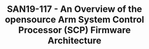 ---
categories:
- san19
description: The Arm SCP-Firmware provides a reference firmware implementation for
  the System Control Processor (SCP) and Manageability Control Processor (MCP) components
  found in several Arm Compute Sub-Systems. It provides Power Management and System
  Control functionality that is compliant with the Arm System Control and Management
  Interface (SCMI). The SCP-Firmware is based on a modular design which caters to
  multiple deployment models. The SCP Firmware lends itself to easy deployment, whether
  RTOS or bare metal. It is based on a core Framework which provides common services
  to all modules. The Modules plug into the framework and implement functionalities
  which can be chosen on a per-platform basis. This provides complete flexibility
  for any platform or implementation to provide their own modules and ‘special implementations’
  as required. Additionally, the SCP Firmware abstracts Execution Context requirements
  enabling it to be deployed in a wide variety on systems and architectures and even
  run on host environments.<br /> <br /> In my presentation, I will talk about how
  the SCP firmware positions itself in Power management paradigms based on the division
  of responsibilities between the OS kernel and the firmware. We will briefly go through
  the Framework and Module design and how they provide flexibility to a platform to
  enable fast deployment. We will also talk about the way the various firmware components
  communicate with each other using events and notifications, which can be well abstracted
  from the underlying execution context. The advantages that the SCP firmware provides
  due to its lightweight and flexible scheduling model which can scale from single-threaded
  to multi-threaded will be discussed. Finally, we will discuss the guidelines for
  developing code based on the opensource SCP-Firmware and the benefits of doing so.
image:
  featured: 'true'
  path: /assets/images/featured-images/san19/SAN19-117.png
session_attendee_num: '31'
session_id: SAN19-117
session_room: Pacific Room (Keynote)
session_slot:
  end_time: '2019-09-23 16:50:00'
  start_time: '2019-09-23 16:00:00'
session_speakers:
- speaker_bio: Souvik is a Staff Software Engineer in the Architecture and Technology
    Group at Arm, where his primary areas of focus are System and Power Management
    software standards and specifications.
  speaker_company: ARM Limited
  speaker_image: /assets/images/speakers/san19/souvik-chakravarty.jpg
  speaker_location: Cambridge, UK
  speaker_name: Souvik Chakravarty
  speaker_position: Staff Software Engineer
  speaker_url: ''
  speaker_username: souvik.chakravarty
session_track: Power Management
tag: session
tags:
- Power Management
- ' Automotive'
- ' IoT and Embedded'
title: SAN19-117 - An Overview of the opensource Arm System Control Processor (SCP)
  Firmware Architecture
---